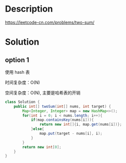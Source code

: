 # Description

https://leetcode-cn.com/problems/two-sum/

# Solution

## option 1

使用 hash 表

时间复杂度：O(N)

空间复杂度：O(N), 主要是哈希表的开销

```java
class Solution {
    public int[] twoSum(int[] nums, int target) {
        Map<Integer, Integer> map = new HashMap<>();
        for(int i = 0; i < nums.length; i++){
            if(map.containsKey(nums[i])){
                return new int[]{i, map.get(nums[i])};
            }else{
                map.put(target - nums[i], i);
            }
        }
        return new int[0];
    }
}
```

